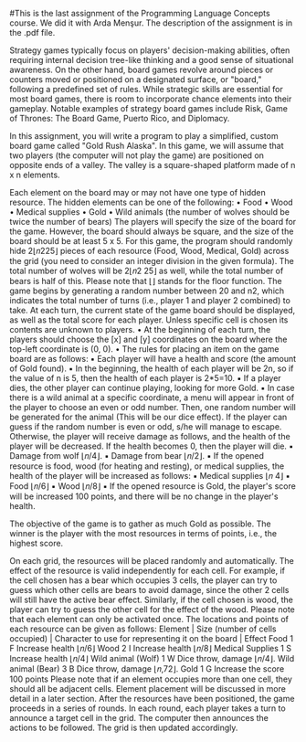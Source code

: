 #This is the last assignment of the Programming Language Concepts course. We did it with Arda Menşur. The description of the assignment is in the .pdf file.

Strategy games typically focus on players' decision-making abilities, often requiring internal decision tree-like thinking and a good sense of situational awareness. On the other hand, board games revolve around pieces or counters moved or positioned on a designated surface, or "board," following a predefined set of rules. While strategic skills are essential for most board games, there is room to incorporate chance elements into their gameplay. Notable examples of strategy board games include Risk, Game of Thrones: The Board Game, Puerto Rico, and Diplomacy.

In this assignment, you will write a program to play a simplified, custom board game called "Gold Rush Alaska". In this game, we will assume that two players (the computer will not play the game) are positioned on opposite ends of a valley. The valley is a square-shaped platform made of n x n elements.

Each element on the board may or may not have one type of hidden resource. The hidden elements can be one of the following:
• Food
• Wood
• Medical supplies
• Gold
• Wild animals (the number of wolves should be twice the number of bears)
The players will specify the size of the board for the game. However, the board should always be square, and the size of the board should be at least 5 x 5. For this game, the program should randomly hide 2⌊𝑛225⌋ pieces of each resource (Food, Wood, Medical, Gold) across the grid (you need to consider an integer division in the given formula). The total number of wolves will be 2⌊𝑛2 25⌋ as well, while the total number of bears is half of this. Please note that ⌊⌋ stands for the floor function. The game begins by generating a random number between 20 and n2, which indicates the total number of turns (i.e., player 1 and player 2 combined) to take. At each turn, the current state of the game board should be displayed, as well as the total score for each player. Unless specific cell is chosen its contents are unknown to players.
• At the beginning of each turn, the players should choose the [x] and [y] coordinates on the board
where the top-left coordinate is (0, 0).
• The rules for placing an item on the game board are as follows:
▪ Each player will have a health and score (the amount of Gold found).
▪ In the beginning, the health of each player will be 2n, so if the value of n is 5, then the health
of each player is 2*5=10.
▪ If a player dies, the other player can continue playing, looking for more Gold.
▪ In case there is a wild animal at a specific coordinate, a menu will appear in front of the player to choose an even or odd number. Then, one random number will be generated for the animal (This will be our dice effect). If the player can guess if the random number is even or odd, s/he will manage to escape. Otherwise, the player will receive damage as follows, and the health of the player will be decreased. If the health becomes 0, then the player will die.
  ▪ Damage from wolf ⌊𝑛/4⌋.
  ▪ Damage from bear ⌊𝑛/2⌋.
▪ If the opened resource is food, wood (for heating and resting), or medical supplies, the health of the player will be increased as follows:
  ▪ Medical supplies ⌊𝑛 4⌋
  ▪ Food ⌊𝑛/6⌋
  ▪ Wood ⌊𝑛/8⌋
▪ If the opened resource is Gold, the player's score will be increased 100 points, and there will be no change in the player's health.

The objective of the game is to gather as much Gold as possible. The winner is the player with the most resources in terms of points, i.e., the highest score.

On each grid, the resources will be placed randomly and automatically. The effect of the resource is valid independently for each cell. For example, if the cell chosen has a bear which occupies 3 cells, the player can try to guess which other cells are bears to avoid damage, since the other 2 cells will still have the active bear effect. Similarly, if the cell chosen is wood, the player can try to guess the other cell for the effect of the wood. Please note that each element can only be activated once. The locations and points of each resource can be given as follows:
Element | Size (number of cells occupied) | Character to use for representing it on the board | Effect
Food                     1                                          F                           Increase health ⌊𝑛/6⌋
Wood                     2                                          I                           Increase health ⌊𝑛/8⌋
Medical Supplies         1                                          S                           Increase health ⌊𝑛/4⌋
Wild animal (Wolf)       1                                          W                           Dice throw, damage ⌊𝑛/4⌋.
Wild animal (Bear)       3                                          B                           Dice throw, damage ⌊𝑛,72⌋.
Gold                     1                                          G                           Increase the score 100 points
Please note that if an element occupies more than one cell, they should all be adjacent cells. Element placement will be discussed in more detail in a later section. After the resources have been positioned, the game proceeds in a series of rounds. In each round, each player takes a turn to announce a target cell in the grid. The computer then announces the actions to be followed. The grid is then updated accordingly.
